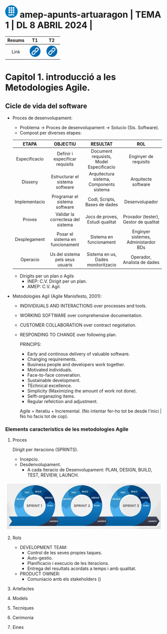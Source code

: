 # <img src="assets/UPClogo.png" alt="Logo_UPC svg" width="40" height="40"> amep-apunts-artuaragon | TEMA 1 | DL 8 ABRIL 2024 | 

| Resums |                                    T1                                     |                                  T2                                   |
| :---: | :-----------------------------------------------------------------------: | :-------------------------------------------------------------------: |
| Link  | [<img src="assets/linkicon.png" alt="link" width="40" height="40">](link) | [<img src="assets/linkicon.png" alt="link" width="40" height="40">]() |

# Capitol 1. introducció a les Metodologies Agile.

## Cicle de vida del software

- Proces de desenvolupament:
    - Problema -> Proces de desenvolupament -> Solucio (Sis. Software).
    - Compost per diverses etapes:
    
    |     ETAPA     |             OBJECTIU              |                 RESULTAT                 |                  ROL                  |
    | :-----------: | :-------------------------------: | :--------------------------------------: | :-----------------------------------: |
    | Especificacio |  Definir i especificar requisits  | Document requsists, Model Especificacio  |         Enginyer de requisits         |
    |    Disseny    |  Estructurar el sistema software  | Arquitectura sistema, Components sistema |          Arquitecte software          |
    | Implementacio |   Programar el sistema software   |      Codi, Scripts, Bases de dades       |            Desenvolupador             |
    |    Proves     | Validar la correctesa del sistema |     Jocs de proves, Estudi qualitat      | Provador (tester), Gestor de qualitat |
    | Desplegament  | Posar el sistema en funcionament  |         Sistema en funcionament          | Enginyer sistemes, Administardor BDs  |
    |   Operacio    | Us del sistema pels seus usuaris  |   Sistema en us, Dades monitoritzacio    |      Operador, Analista de dades      |

    - Dirigits per un plan o Agils
      - INEP: C.V. Dirigit per un plan.
      - AMEP: C.V. Agil.

- Metodologies Agil (Agile Manisfesto, 2001):
  - INDIVIDIUALS AND INTERACTIONS over processes and tools.
  - WORKING SOFTWARE over comprehensive documentation.
  - CUSTOMER COLLABORATION over contract negotiation.
  - RESPONDING TO CHANGE over following plan.

    PRINCIPS:

    - Early and continous delivery of valuable software.
    - Changing requirements.
    - Business people and developers work together.
    - Motivated individuals.
    - Face-to-face converation.
    - Sustainable development.
    - TEchnical excellence.
    - Simplicity (Maximizing the amount of work not done).
    - Selft-organazing items.
    - Regular refelction and adjustment.
  
    Agile = Iteratiu + Incremental. (No intentar fer-ho tot be desde l'inici | No ho facis tot de cop).

### Elements caracteristics de les metodologies Agile

1. Proces

    Dirigit per iteracions (SPRINTS).
    - Incepcio.
    - Desdenvolupament.
      - A cada Iteracio de Desenvolupament: PLAN, DESIGN, BUILD, TEST, REVIEW, LAUNCH.

![alt text](assets/sprints.png)

2. Rols

    - DEVELOPMENT TEAM:
      - Control de les seves propies taques.
      - Auto-gestio.
      - Planificacio i execucio de les iteracions.
      - Entrega del resultats acordats a temps i amb qualitat.
    - PRODUCT OWNER:
      - Comuniacio amb els stakeholders ()

3. Artefactes
4. Models
5. Tecniques
6. Cerimonia
7. Eines